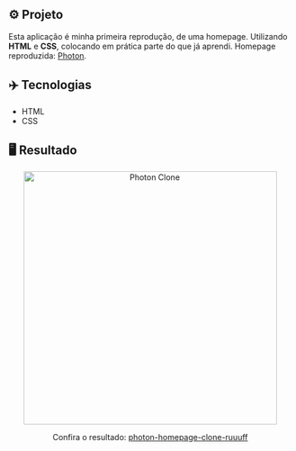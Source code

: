 ## ⚙️ Projeto
Esta aplicação é minha primeira reprodução, de uma homepage. Utilizando **HTML** e **CSS**, colocando em prática parte do que já aprendi. Homepage reproduzida: <a href="https://html5up.net/photon">Photon</a>.


## ✈️ Tecnologias
- HTML
- CSS

## 🖥️ Resultado
<div align="center">
  <img alt="Photon Clone" src="https://i.imgur.com/bn3sbun.png" width="450px"> 
  <p>Confira o resultado: <a href="https://photon-homepage-clone-ruuuff.netlify.app">photon-homepage-clone-ruuuff</a></p>
</div>